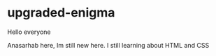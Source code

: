 # upgraded-enigma

Hello everyone

Anasarhab here, Im still new here.
I still learning about HTML and CSS
